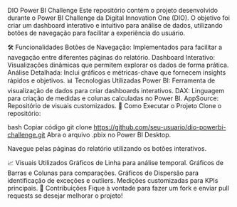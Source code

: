 DIO Power BI Challenge
Este repositório contém o projeto desenvolvido durante o Power BI Challenge da Digital Innovation One (DIO). O objetivo foi criar um dashboard interativo e intuitivo para análise de dados, utilizando botões de navegação para facilitar a experiência do usuário.

🛠️ Funcionalidades
Botões de Navegação: Implementados para facilitar a navegação entre diferentes páginas do relatório.
Dashboard Interativo: Visualizações dinâmicas que permitem explorar os dados de forma prática.
Análise Detalhada: Inclui gráficos e métricas-chave que fornecem insights rápidos e objetivos.
📊 Tecnologias Utilizadas
Power BI: Ferramenta de visualização de dados para criar dashboards interativos.
DAX: Linguagem para criação de medidas e colunas calculadas no Power BI.
AppSource: Repositório de visuais customizados.
🚀 Como Executar o Projeto
Clone o repositório:

bash
Copiar código
git clone https://github.com/seu-usuario/dio-powerbi-challenge.git
Abra o arquivo .pbix no Power BI Desktop.

Navegue pelas páginas do relatório utilizando os botões interativos.

📈 Visuais Utilizados
Gráficos de Linha para análise temporal.
Gráficos de Barras e Colunas para comparações.
Gráficos de Dispersão para identificação de exceções e outliers.
Medições customizadas para KPIs principais.
🤝 Contribuições
Fique à vontade para fazer um fork e enviar pull requests se desejar melhorar o projeto!
